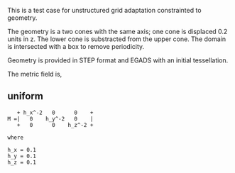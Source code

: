 
This is a test case for unstructured grid adaptation constrainted to
geometry.

The geometry is a two cones with the same axis;
one cone is displaced 0.2 units in z.
The lower cone is substracted from the upper cone.
The domain is intersected with a box to remove periodicity.

Geometry is provided in STEP format and EGADS with an initial
tessellation.

The metric field is,

## uniform

```
   + h_x^-2   0      0    +
M =|   0    h_y^-2   0    |
   +   0      0    h_z^-2 +

where

h_x = 0.1
h_y = 0.1
h_z = 0.1
```
